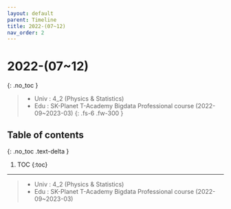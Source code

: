 ```yaml
---
layout: default
parent: Timeline
title: 2022-(07~12)
nav_order: 2
---
```

# 2022-(07~12)
{: .no_toc }
> - Univ : 4_2 (Physics & Statistics)
> - Edu : SK-Planet T-Academy Bigdata Professional course (2022-09~2023-03)
{: .fs-6 .fw-300 }

## Table of contents
{: .no_toc .text-delta }

1. TOC
{:toc}

---
> - Univ : 4_2 (Physics & Statistics)
> - Edu : SK-Planet T-Academy Bigdata Professional course (2022-09~2023-03)
## 
